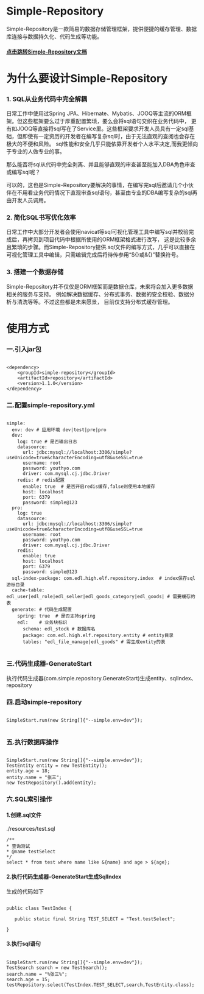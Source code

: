 # Simple-Repository
Simple-Repository是一款简易的数据存储管理框架，提供便捷的缓存管理、数据库连接与数据持久化、代码生成等功能。

#### <a href="http://gpl.edlian.com/book/master/index.html" target="_blank" >点击跳转Simple-Repository文档</a>

# 为什么要设计Simple-Repository
### 1. SQL从业务代码中完全解耦
日常工作中使用过Spring JPA、Hibernate、Mybatis、JOOQ等主流的ORM框架。但这些框架要么过于厚重配置繁琐，要么会将sql语句交织在业务代码中，
更有如JOOQ等直接将sql写在了Service里。这些框架要求开发人员具有一定sql基础，但即使有一定资历的开发者在编写复杂sql时，由于无法直观的查阅也会存在极大的不便和风险。
sql性能和安全几乎只能依靠开发者个人水平决定,而我更倾向于专业的人做专业的事。

那么能否将sql从代码中完全剥离、并且能够直观的审查甚至能加入DBA角色审查或编写sql呢？

可以的，这也是Simple-Repository要解决的事情，在编写完sql后邀请几个小伙伴在不用看业务代码情况下直观审查sql语句，甚至由专业的DBA编写复杂的sql再由开发人员调用。

### 2. 简化SQL书写优化效率
日常工作中大部分开发者会使用navicat等sql可视化管理工具中编写sql并校验完成后，再拷贝到项目代码中根据所使用的ORM框架格式进行改写，
这是比较多余且繁琐的步骤。而Simple-Repository提供.sql文件的编写方式，几乎可以直接在可视化管理工具中编辑，只需编辑完成后将待传参用“${}或&{}”替换符号。

### 3. 搭建一个数据存储
Simple-Repository并不仅仅是ORM框架而是数据仓库，未来将会加入更多数据相关的服务与支持。
例如解决数据缓存、分布式事务、数据的安全校验、数据分析与清洗等等。不过这些都是未来愿景，
目前仅支持分布式缓存管理。

# 使用方式
### 一.引入jar包

~~~

<dependency>
    <groupId>simple-repository</groupId>
    <artifactId>repository</artifactId>
    <version>1.1.0</version>
</dependency>

~~~

### 二.配置simple-repository.yml

~~~

simple:
  env: dev # 应用环境 dev|test|pre|pro
  dev:
    log: true # 是否输出日志
    datasource:
      url: jdbc:mysql://localhost:3306/simple?useUnicode=true&characterEncoding=utf8&useSSL=true
      username: root
      password: youthyo.com
      driver: com.mysql.cj.jdbc.Driver
    redis: # redis配置
      enable: true  # 是否开启redis缓存,false则使用本地缓存
      host: localhost
      port: 6379
      password: simple@123
  pro:
    log: true
    datasource:
      url: jdbc:mysql://localhost:3306/simple?useUnicode=true&characterEncoding=utf8&useSSL=true
      username: root
      password: youthyo.com
      driver: com.mysql.cj.jdbc.Driver
    redis:
      enable: true
      host: localhost
      port: 6379
      password: simple@123
  sql-index-package: com.edl.high.elf.repository.index  # index保存sql游标目录
  cache-table: edl_user|edl_role|edl_seller|edl_goods_category|edl_goods| # 需要缓存的表
  generate: # 代码生成配置
    spring: true  # 是否支持spring
    edl:    # 业务块标识
      schema: edl_stock # 数据库名
      package: com.edl.high.elf.repository.entity # entity目录
      tables: "edl_file_manage|edl_goods" # 需生成entity的表
      
~~~

### 三.代码生成器-GenerateStart

执行代码生成器(com.simple.repository.GenerateStart)生成entity、sqlIndex、repository

### 四.启动simple-repository
~~~

SimpleStart.run(new String[]{"--simple.env=dev"});
    
~~~

### 五.执行数据库操作

~~~

SimpleStart.run(new String[]{"--simple.env=dev"});
TestEntity entity = new TestEntity();
entity.age = 18;
entity.name = "张三";
new TestRepository().add(entity);

~~~

### 六.SQL索引操作

#### 1.创建.sql文件
./resources/test.sql
~~~
/**
* 查询测试
* @name testSelect
*/
select * from test where name like &{name} and age > ${age};
~~~

#### 2.执行代码生成器-GenerateStart生成SqlIndex
生成的代码如下
~~~

public class TestIndex {

   public static final String TEST_SELECT = "Test.testSelect";
 
}

~~~

#### 3.执行sql语句
~~~

SimpleStart.run(new String[]{"--simple.env=dev"});
TestSearch search = new TestSearch();
search.name = "%张三%";
search.age = 15;
testRepository.select(TestIndex.TEST_SELECT,search,TestEntity.class);

~~~
